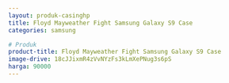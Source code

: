 ```yaml
---
layout: produk-casinghp
title: Floyd Mayweather Fight Samsung Galaxy S9 Case
categories: samsung

# Produk
product-title: Floyd Mayweather Fight Samsung Galaxy S9 Case
image-drive: 18cJJixmR4zVvNYzFs3kLmXePNug3s6pS
harga: 90000
---
```

